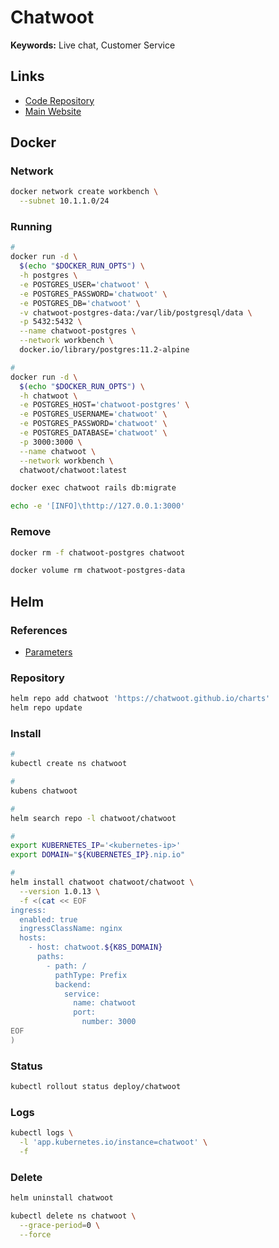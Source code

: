 # Chatwoot

**Keywords:** Live chat, Customer Service

<!--
https://artifacthub.io/packages/helm/chatwoot/chatwoot
-->

## Links

- [Code Repository](https://github.com/chatwoot/chatwoot)
- [Main Website](https://chatwoot.com)

## Docker

### Network

```sh
docker network create workbench \
  --subnet 10.1.1.0/24
```

### Running

```sh
#
docker run -d \
  $(echo "$DOCKER_RUN_OPTS") \
  -h postgres \
  -e POSTGRES_USER='chatwoot' \
  -e POSTGRES_PASSWORD='chatwoot' \
  -e POSTGRES_DB='chatwoot' \
  -v chatwoot-postgres-data:/var/lib/postgresql/data \
  -p 5432:5432 \
  --name chatwoot-postgres \
  --network workbench \
  docker.io/library/postgres:11.2-alpine

#
docker run -d \
  $(echo "$DOCKER_RUN_OPTS") \
  -h chatwoot \
  -e POSTGRES_HOST='chatwoot-postgres' \
  -e POSTGRES_USERNAME='chatwoot' \
  -e POSTGRES_PASSWORD='chatwoot' \
  -e POSTGRES_DATABASE='chatwoot' \
  -p 3000:3000 \
  --name chatwoot \
  --network workbench \
  chatwoot/chatwoot:latest
```

```sh
docker exec chatwoot rails db:migrate

echo -e '[INFO]\thttp://127.0.0.1:3000'
```

### Remove

```sh
docker rm -f chatwoot-postgres chatwoot

docker volume rm chatwoot-postgres-data
```

## Helm

### References

- [Parameters](https://github.com/chatwoot/charts/tree/main/charts/chatwoot#parameters)

### Repository

```sh
helm repo add chatwoot 'https://chatwoot.github.io/charts'
helm repo update
```

### Install

```sh
#
kubectl create ns chatwoot

#
kubens chatwoot

#
helm search repo -l chatwoot/chatwoot

#
export KUBERNETES_IP='<kubernetes-ip>'
export DOMAIN="${KUBERNETES_IP}.nip.io"

#
helm install chatwoot chatwoot/chatwoot \
  --version 1.0.13 \
  -f <(cat << EOF
ingress:
  enabled: true
  ingressClassName: nginx
  hosts:
    - host: chatwoot.${K8S_DOMAIN}
      paths:
        - path: /
          pathType: Prefix
          backend:
            service:
              name: chatwoot
              port:
                number: 3000
EOF
)
```

### Status

```sh
kubectl rollout status deploy/chatwoot
```

### Logs

```sh
kubectl logs \
  -l 'app.kubernetes.io/instance=chatwoot' \
  -f
```

### Delete

```sh
helm uninstall chatwoot

kubectl delete ns chatwoot \
  --grace-period=0 \
  --force
```
